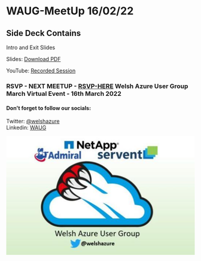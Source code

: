 # WAUG-MeetUp 16/02/22

## Side Deck Contains

Intro and Exit Slides

Slides: [Download PDF](https://github.com/jonnychipz/WAUG-MeetUp/blob/master/2022-02-16/WAUG%20-%20Meetup%20Slides%2016-02-22.pdf)</br>

YouTube: [Recorded Session]((https://youtu.be/2f4QRfxWPPs))</br>

### RSVP - NEXT MEETUP - [RSVP-HERE](https://www.meetup.com/MSFT-Stack/events/284017257/) Welsh Azure User Group March Virtual Event - 16th March 2022

#### Don't forget to follow our socials: </br>

Twitter: [@welshazure](http://www.twitter.com/welshazure) </br>
Linkedin: [WAUG](https://www.linkedin.com/groups/13866357/)

![Logo](../logo.PNG)
